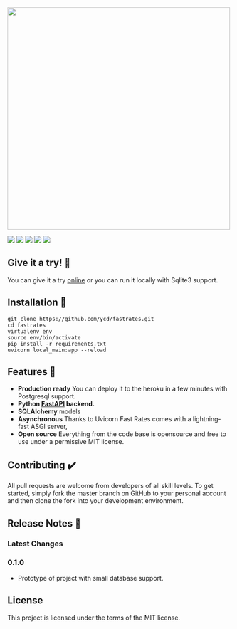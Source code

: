 <img src="https://lh3.googleusercontent.com/l2fY_lURi_e8DZDBTiQDthVbg2uEtbMrFZkh7h1mk2QGHoE4oU2yNcgGbOwX05nQYzJSplD5zdVc9Te1YZWm1j6Fi6DeHkjEzznFPBh-vheedQ7fuUeCOJbzFZXqnnMoMxFbFs8-Bs8DUFCtdAT7xkgUHU6t_VLMliM1dR-TZzYWQKOOvS_c6Yo7AycUcsgHa6SOpEJRd7udLcW4zzFJc5kLbUf43MB1SjUY-fagPfeyoFZOcVsQUepTngDimJBHxSBZmJa6iCWD6-80SDvWf8lljDo9QaeYZ_6ma5ABX0afnG9OUPSlCFZ2hvqoUJVqB_D-uRBrKCfwYXu2V10_QSYNT-Lf1y7yTM2ZaoowKZnZnieTaLMQ-5BxBxg1H0w3N1N1v1kYRDfq8L_6QHwDWLXtNOuKnIdYOQNSSRbV3zG-Vyl3pBhmg1QVy76HKNRDL9LWsmkWhoAJgXFTblOIftHdBSeYr__y1bK8csjR8lpABSNeb4BIpeOftkh4OJHuqjdiFuuOwePHjEZDvuKTPyXEs53CKnopJ-ktOJIhGniGc887B7Jlp97atpeGr1mYCGt8H5icznCjZymMLTHoz9K8F5EdRONfAtzvZDuCHrG1Er0qonyz0C1zC2Tni8gwapt4V59wEc7oXL95Jf6RK0_l2CKTrez8Yc-QWU4mvBbGp-fCwq574pMfue1Q=w500-h167-no?authuser=0" width=500>

![](https://img.shields.io/github/forks/ycd/fastrates?style=for-the-badge)
![](https://img.shields.io/github/stars/ycd/fastrates?style=for-the-badge)
![](https://img.shields.io/github/issues/ycd/fastrates?style=for-the-badge)
![](https://img.shields.io/bitbucket/pr-raw/ycd/fastrates?style=for-the-badge)
![](https://img.shields.io/github/license/ycd/fastrates?style=for-the-badge)


## Give it a try! :triangular_flag_on_post:

You can give it a try [online](https://fastrates.herokuapp.com/) or you can run it locally with Sqlite3 support.


## Installation :pushpin:
```shell
git clone https://github.com/ycd/fastrates.git
cd fastrates
virtualenv env
source env/bin/activate
pip install -r requirements.txt
uvicorn local_main:app --reload
```


## Features :rocket:

* **Production ready**  You can deploy it to the heroku in a few minutes with Postgresql support.
* **Python <a href="https://github.com/tiangolo/fastapi" class="external-link" target="_blank">**FastAPI**</a> backend.**
* **SQLAlchemy** models
* **Asynchronous** Thanks to Uvicorn Fast Rates comes with a lightning-fast ASGI server,
* **Open source** Everything from the code base is opensource and free to use under a permissive MIT license.

## Contributing :heavy_check_mark:
All pull requests are welcome from developers of all skill levels. To get started, simply fork the master branch on GitHub to your personal account and then clone the fork into your development environment. 

## Release Notes :mega:

### Latest Changes

### 0.1.0

* Prototype of project with small database support.


## License

This project is licensed under the terms of the MIT license.


